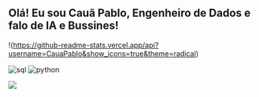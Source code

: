 ## Olá! Eu sou Cauã Pablo, Engenheiro de Dados e falo de IA e Bussines!


!(https://github-readme-stats.vercel.app/api?username=CauaPablo&show_icons=true&theme=radical)


<div style="display: inline_block">
  <img align="center" alt="sql" src= 	"https://img.shields.io/badge/Microsoft_SQL_Server-CC2927?style=for-the-badge&logo=microsoft-sql-server&logoColor=white" />
  <img align="center" alt="python" src="https://img.shields.io/badge/Python-3776AB?style=for-the-badge&logo=python&logoColor=white" />
   
  
  
  
  <a href="[https://www.linkedin.com/in/rafaella-ballerini-45875016a](https://www.linkedin.com/in/cauapabloc/)" target="_blank"><img src="https://img.shields.io/badge/-LinkedIn-%230077B5?style=for-the-badge&logo=linkedin&logoColor=white" target="_blank"></a> 
  
</div><br/>

